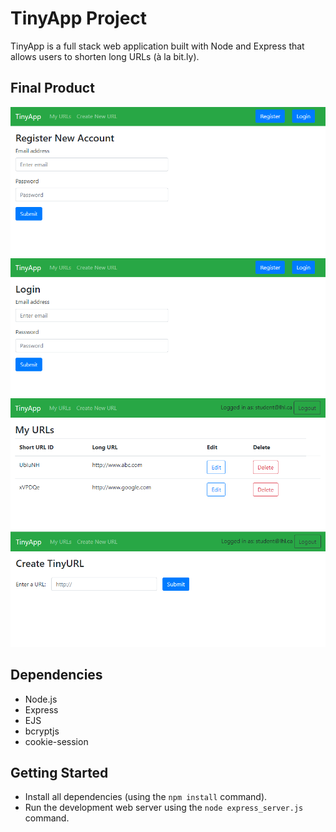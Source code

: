 # TinyApp Project

TinyApp is a full stack web application built with Node and Express that allows users to shorten long URLs (à la bit.ly).

## Final Product

!["Registration Page"](./images/register.png)
!["Login Page"](./images/login.png)
!["Url Index Page"](./images/index.png)
!["Create New Url Page"](./images/url.png)
## Dependencies

- Node.js
- Express
- EJS
- bcryptjs
- cookie-session

## Getting Started

- Install all dependencies (using the `npm install` command).
- Run the development web server using the `node express_server.js` command.